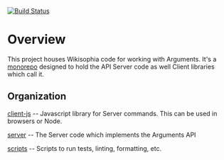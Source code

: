 [![Build Status](https://travis-ci.com/wikisophia/api-arguments.svg?branch=master)](https://travis-ci.com/wikisophia/api-arguments)

# Overview

This project houses Wikisophia code for working with Arguments.
It's a [monorepo](https://en.wikipedia.org/wiki/Monorepo) designed to hold
the API Server code as well Client libraries which call it.

## Organization

[client-js](./client-js) -- Javascript library for Server commands. This can be used in browsers or Node.

[server](./server) -- The Server code which implements the Arguments API

[scripts](./scripts) -- Scripts to run tests, linting, formatting, etc.
